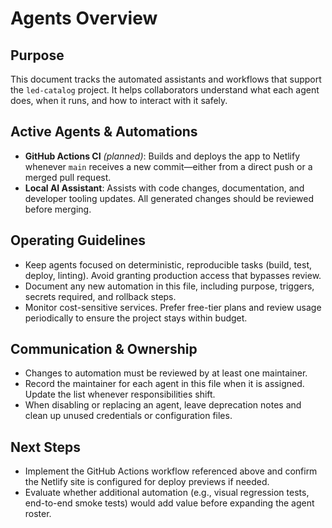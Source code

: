 # Agents Overview

## Purpose
This document tracks the automated assistants and workflows that support the `led-catalog` project. It helps collaborators understand what each agent does, when it runs, and how to interact with it safely.

## Active Agents & Automations
- **GitHub Actions CI** *(planned)*: Builds and deploys the app to Netlify whenever `main` receives a new commit—either from a direct push or a merged pull request.
- **Local AI Assistant**: Assists with code changes, documentation, and developer tooling updates. All generated changes should be reviewed before merging.

## Operating Guidelines
- Keep agents focused on deterministic, reproducible tasks (build, test, deploy, linting). Avoid granting production access that bypasses review.
- Document any new automation in this file, including purpose, triggers, secrets required, and rollback steps.
- Monitor cost-sensitive services. Prefer free-tier plans and review usage periodically to ensure the project stays within budget.

## Communication & Ownership
- Changes to automation must be reviewed by at least one maintainer.
- Record the maintainer for each agent in this file when it is assigned. Update the list whenever responsibilities shift.
- When disabling or replacing an agent, leave deprecation notes and clean up unused credentials or configuration files.

## Next Steps
- Implement the GitHub Actions workflow referenced above and confirm the Netlify site is configured for deploy previews if needed.
- Evaluate whether additional automation (e.g., visual regression tests, end-to-end smoke tests) would add value before expanding the agent roster.
